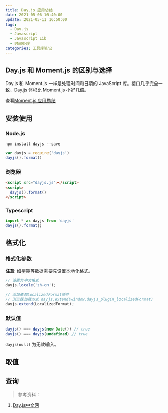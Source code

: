 ```yaml
---
title: Day.js 应用总结
date: 2021-05-06 16:40:00
update: 2021-05-11 16:50:00
tags:
  - Day.js
  - Javascript
  - Javascript Lib
  - 时间处理
categories: 工具库笔记
---
```


## Day.js 和 Moment.js 的区别与选择

Day.js 和 Moment.js 一样是处理时间和日期的 JavaScript 库。接口几乎完全一致，Day.js 体积比 Moment.js 小好几倍。

查看[Moment.js 应用总结](/lib/moment.js/)

## 安装使用

### Node.js

```shell
npm install dayjs --save
```

```javascript
var dayjs = require('dayjs')
dayjs().format()
```

<!--more-->

### 浏览器

```html
<script src="dayjs.js"></script>
<script>
  dayjs().format()
</script>
```
### Typescript

```typescript
import * as dayjs from 'dayjs'
dayjs().format()
```

## 格式化

### 格式化参数

**注意**: 如星期等数据需要先设置本地化格式。

```javascript
// 设置为中文格式
dayjs.locale('zh-cn');

// 添加依赖LocalizedFormat插件
// 浏览器加载方式 dayjs.extend(window.dayjs_plugin_localizedFormat)
dayjs.extend(LocalizedFormat);

```

### 默认值

```javascript
dayjs() === dayjs(new Date()) // true
dayjs() === dayjs(undefined) // true
```

`dayjs(null)` 为无效输入。

## 取值

## 查询

> 参考资料：

1. [Day.js中文网](https://dayjs.gitee.io/docs/zh-CN/get-set/quarter)